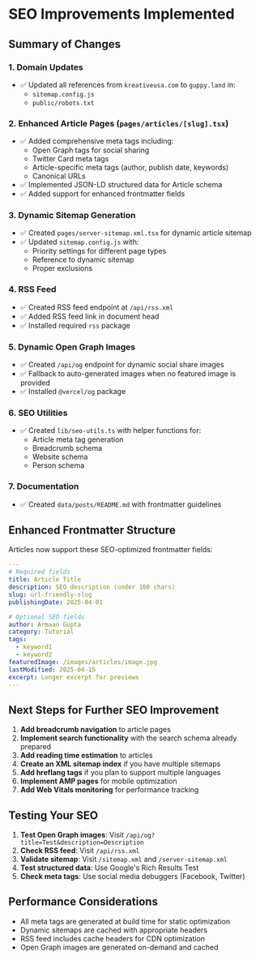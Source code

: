 # SEO Improvements Implemented

## Summary of Changes

### 1. Domain Updates
- ✅ Updated all references from `kreativeusa.com` to `guppy.land` in:
  - `sitemap.config.js`
  - `public/robots.txt`

### 2. Enhanced Article Pages (`pages/articles/[slug].tsx`)
- ✅ Added comprehensive meta tags including:
  - Open Graph tags for social sharing
  - Twitter Card meta tags
  - Article-specific meta tags (author, publish date, keywords)
  - Canonical URLs
- ✅ Implemented JSON-LD structured data for Article schema
- ✅ Added support for enhanced frontmatter fields

### 3. Dynamic Sitemap Generation
- ✅ Created `pages/server-sitemap.xml.tsx` for dynamic article sitemap
- ✅ Updated `sitemap.config.js` with:
  - Priority settings for different page types
  - Reference to dynamic sitemap
  - Proper exclusions

### 4. RSS Feed
- ✅ Created RSS feed endpoint at `/api/rss.xml`
- ✅ Added RSS feed link in document head
- ✅ Installed required `rss` package

### 5. Dynamic Open Graph Images
- ✅ Created `/api/og` endpoint for dynamic social share images
- ✅ Fallback to auto-generated images when no featured image is provided
- ✅ Installed `@vercel/og` package

### 6. SEO Utilities
- ✅ Created `lib/seo-utils.ts` with helper functions for:
  - Article meta tag generation
  - Breadcrumb schema
  - Website schema
  - Person schema

### 7. Documentation
- ✅ Created `data/posts/README.md` with frontmatter guidelines

## Enhanced Frontmatter Structure

Articles now support these SEO-optimized frontmatter fields:

```yaml
---
# Required fields
title: Article Title
description: SEO description (under 160 chars)
slug: url-friendly-slug
publishingDate: 2025-04-01

# Optional SEO fields
author: Armaan Gupta
category: Tutorial
tags: 
  - keyword1
  - keyword2
featuredImage: /images/articles/image.jpg
lastModified: 2025-04-15
excerpt: Longer excerpt for previews
---
```

## Next Steps for Further SEO Improvement

1. **Add breadcrumb navigation** to article pages
2. **Implement search functionality** with the search schema already prepared
3. **Add reading time estimation** to articles
4. **Create an XML sitemap index** if you have multiple sitemaps
5. **Add hreflang tags** if you plan to support multiple languages
6. **Implement AMP pages** for mobile optimization
7. **Add Web Vitals monitoring** for performance tracking

## Testing Your SEO

1. **Test Open Graph images**: Visit `/api/og?title=Test&description=Description`
2. **Check RSS feed**: Visit `/api/rss.xml`
3. **Validate sitemap**: Visit `/sitemap.xml` and `/server-sitemap.xml`
4. **Test structured data**: Use Google's Rich Results Test
5. **Check meta tags**: Use social media debuggers (Facebook, Twitter)

## Performance Considerations

- All meta tags are generated at build time for static optimization
- Dynamic sitemaps are cached with appropriate headers
- RSS feed includes cache headers for CDN optimization
- Open Graph images are generated on-demand and cached